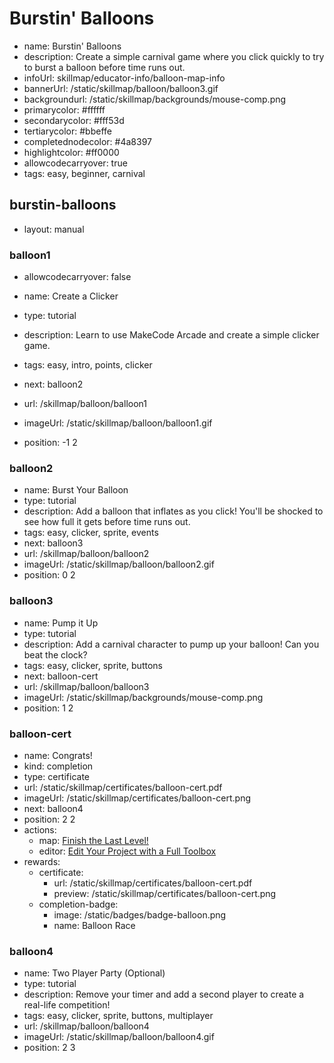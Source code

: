 # Burstin' Balloons
* name: Burstin' Balloons
* description: Create a simple carnival game where you click quickly to try to burst a balloon before time runs out.
* infoUrl: skillmap/educator-info/balloon-map-info
* bannerUrl: /static/skillmap/balloon/balloon3.gif
* backgroundurl: /static/skillmap/backgrounds/mouse-comp.png
* primarycolor: #ffffff
* secondarycolor: #fff53d
* tertiarycolor: #bbeffe
* completednodecolor: #4a8397
* highlightcolor: #ff0000
* allowcodecarryover: true
* tags: easy, beginner, carnival


## burstin-balloons
* layout: manual


### balloon1
* allowcodecarryover: false

* name: Create a Clicker
* type: tutorial
* description: Learn to use MakeCode Arcade and create a simple clicker game.
* tags: easy, intro, points, clicker
* next: balloon2
* url: /skillmap/balloon/balloon1
* imageUrl: /static/skillmap/balloon/balloon1.gif
* position: -1 2



### balloon2
* name: Burst Your Balloon
* type: tutorial
* description: Add a balloon that inflates as you click! You'll be shocked to see how full it gets before time runs out.
* tags: easy, clicker, sprite, events
* next: balloon3
* url: /skillmap/balloon/balloon2
* imageUrl: /static/skillmap/balloon/balloon2.gif
* position: 0 2


### balloon3
* name: Pump it Up
* type: tutorial
* description: Add a carnival character to pump up your balloon! Can you beat the clock?
* tags: easy, clicker, sprite, buttons
* next: balloon-cert
* url: /skillmap/balloon/balloon3
* imageUrl: /static/skillmap/backgrounds/mouse-comp.png
* position: 1 2




### balloon-cert
* name: Congrats!
* kind: completion
* type: certificate
* url: /static/skillmap/certificates/balloon-cert.pdf
* imageUrl: /static/skillmap/certificates/balloon-cert.png
* next: balloon4
* position: 2 2
* actions:
    * map: [Finish the Last Level!](/skillmap/balloon)
    * editor: [Edit Your Project with a Full Toolbox](/)
* rewards:
    * certificate:
        * url: /static/skillmap/certificates/balloon-cert.pdf
        * preview: /static/skillmap/certificates/balloon-cert.png
    * completion-badge:
        * image: /static/badges/badge-balloon.png
        * name: Balloon Race




### balloon4
* name: Two Player Party (Optional)
* type: tutorial
* description: Remove your timer and add a second player to create a real-life competition!
* tags: easy, clicker, sprite, buttons, multiplayer
* url: /skillmap/balloon/balloon4
* imageUrl: /static/skillmap/balloon/balloon4.gif
* position: 2 3

